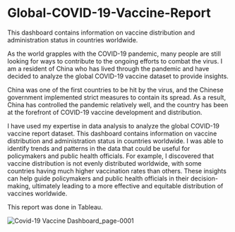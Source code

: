 # Global-COVID-19-Vaccine-Report
This dashboard contains information on vaccine distribution and administration status in countries worldwide.

As the world grapples with the COVID-19 pandemic, many people are still looking for ways to contribute to the ongoing efforts to combat the virus. I am a resident of China who has lived through the pandemic and have decided to analyze the global COVID-19 vaccine dataset to provide insights.

China was one of the first countries to be hit by the virus, and the Chinese government implemented strict measures to contain its spread. As a result, China has controlled the pandemic relatively well, and the country has been at the forefront of COVID-19 vaccine development and distribution.

I have used my expertise in data analysis to analyze the global COVID-19 vaccine report dataset. This dashboard contains information on vaccine distribution and administration status in countries worldwide. I was able to identify trends and patterns in the data that could be useful for policymakers and public health officials. For example, I discovered that vaccine distribution is not evenly distributed worldwide, with some countries having much higher vaccination rates than others. These insights can help guide policymakers and public health officials in their decision-making, ultimately leading to a more effective and equitable distribution of vaccines worldwide.

This report was done in Tableau.

![Covid-19 Vaccine Dashboard_page-0001](https://user-images.githubusercontent.com/115185829/227215201-62d858c4-0f2f-4f97-9acd-f11c2dd530d4.jpg)
